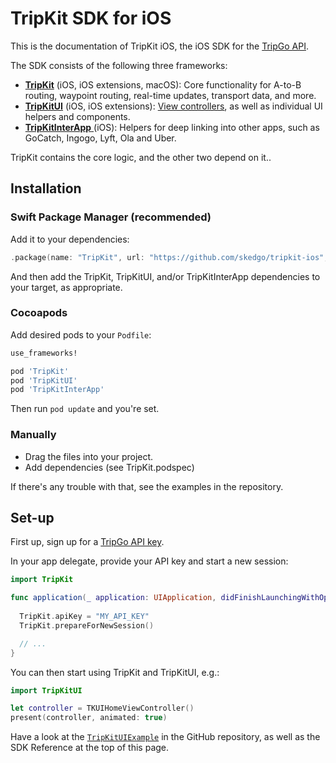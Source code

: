 # TripKit SDK for iOS

This is the documentation of TripKit iOS, the iOS SDK for the [TripGo API](https://developer.tripgo.com).

The SDK consists of the following three frameworks:

- [**TripKit**](TripKit/index.html) (iOS, iOS extensions, macOS): Core functionality for A-to-B routing, waypoint routing, real-time updates, transport data, and more.
- [**TripKitUI**](TripKitUI/index.html) (iOS, iOS extensions): [View controllers](view-controllers.md), as well as individual UI helpers and components.
- [**TripKitInterApp** ](TripKitInterApp/index.html) (iOS): Helpers for deep linking into other apps, such as GoCatch, Ingogo, Lyft, Ola and Uber.

TripKit contains the core logic, and the other two depend on it..

## Installation

### Swift Package Manager (recommended)

Add it to your dependencies:

```swift
.package(name: "TripKit", url: "https://github.com/skedgo/tripkit-ios", from: "4.0.0")
```

And then add the TripKit, TripKitUI, and/or TripKitInterApp dependencies to your target, as appropriate.

### Cocoapods

Add desired pods to your `Podfile`:

```ruby
use_frameworks!

pod 'TripKit'
pod 'TripKitUI'
pod 'TripKitInterApp'
```

Then run `pod update` and you're set.

### Manually

- Drag the files into your project.
- Add dependencies (see TripKit.podspec)

If there's any trouble with that, see the examples in the repository.

## Set-up

First up, sign up for a [TripGo API key](https://developer.tripgo.com).

In your app delegate, provide your API key and start a new session:

```swift
import TripKit

func application(_ application: UIApplication, didFinishLaunchingWithOptions launchOptions: [UIApplication.LaunchOptionsKey: Any]?) -> Bool {
  
  TripKit.apiKey = "MY_API_KEY"
  TripKit.prepareForNewSession()

  // ...
}
```

You can then start using TripKit and TripKitUI, e.g.:

```swift
import TripKitUI

let controller = TKUIHomeViewController()
present(controller, animated: true)
```

Have a look at the [`TripKitUIExample`](https://github.com/skedgo/tripkit-ios/tree/main/Examples/TripKitUIExample) in the GitHub repository, as well as the SDK Reference at the top of this page.
